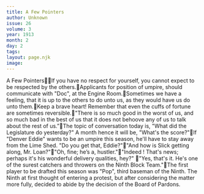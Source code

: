 ```yaml
---
title: A Few Pointers
author: Unknown
issue: 26
volume: 3
year: 1913
month: 2
day: 2
tags:
layout: page.njk
image:
---
```

A Few PointersIf you have no respect for yourself, you cannot expect to be respected by the others.Applicants for position of umpire, should communicate with "Doc", at the Engine Room.Sometimes we have a feeling, that it is up to the others to do unto us, as they would have us do unto them.Keep a brave heart! Remember that even the cuffs of fortune are sometimes reversible."There is so much good in the worst of us, and so much bad in the best of us that it does not behoove any of us to talk about the rest of us.”The topic of conversation today is, "What did the Legislature do yesterday?" A month hence it will be, "What's the score?"If "Denver Eddie" wants to be an umpire this season, he'll have to stay away from the Lime Shed. "Do you get that, Eddie?""And how is Slick getting along, Mr. Loan?""Oh, fine; he’s a, hustler.""Indeed ! That's news; perhaps it's his wonderful delivery qualities, hey?" "Yes, that's it. He's one of the surest catchers and throwers on the Ninth Block Team."The first player to be drafted this season was "Pop", third baseman of the Ninth. The Ninth at first thought of entering a protest, but after considering the matter more fully, decided to abide by the decision of the Board of Pardons.
